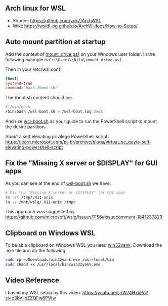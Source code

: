 ## Arch linux for WSL
 - Source: <https://github.com/yuk7/ArchWSL>
 - Wiki: <https://wsldl-pg.github.io/ArchW-docs/How-to-Setup/>

## Auto mount partition at startup
Add the content of [mount_drive.ps1](./mount_drive.ps1) on your Windows user folder. In the following example is
`C:\\Users\\Nila\\mount_drive.ps1`.

Then in your /etc/wsl.conf:

```conf
[boot]
systemd=true
command="bash /boot.sh"
```

The /boot.sh content should be:
```sh
#!/bin/bash
/bin/bash /wsl-boot.sh > /wsl-boot.log 2>&1
```

And use [wsl-boot.sh](./wsl-boot.sh) as your guide to run the PowerShell script to mount the desire partition.

About a self elevating privilege PowerShell script: <https://learn.microsoft.com/pt-br/archive/blogs/virtual_pc_guy/a-self-elevating-powershell-script>

## Fix the "Missing X server or $DISPLAY" for GUI apps
As you can see at the end of [wsl-boot.sh](./wsl-boot.sh) we have:

```sh
# Fix the "Missing X server or $DISPLAY" for GUI apps
rm -rf /tmp/.X11-unix
ln -s /mnt/wslg/.X11-unix /tmp/
```

This approach was suggested by <https://github.com/microsoft/wslg/issues/1156#issuecomment-1841237823>

## Clipboard on Windows WSL
To be able clipboard on Windows WSL you need [win32yank](https://github.com/equalsraf/win32yank). Download the
.exe file and do the following:

```sh
sudo cp ~/Downloads/win32yank.exe /usr/local/bin
sudo chmod +x /usr/local/bin/win32yank.exe
```

## Video Reference
I based my WSL setup by this video: <https://youtu.be/sjrW74Hx5Po?si=c3bVljbZZQFw6PWw>

